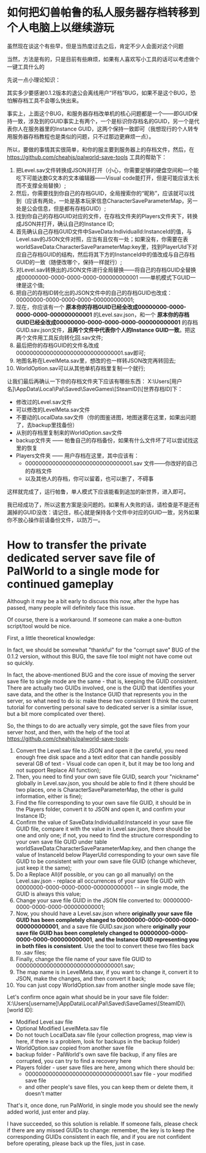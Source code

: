 # 如何把幻兽帕鲁的私人服务器存档转移到个人电脑上以继续游玩
虽然现在谈这个有些早，但是当热度过去之后，肯定不少人会面对这个问题</p>
当然，方法是有的，只是目前有些麻烦，如果有人喜欢写小工具的话可以考虑做个一键工具什么的</p>
先说一点小理论知识：</p>
其实多少要感谢0.1.2版本的退公会离线用户“坏档”BUG，如果不是这个BUG，恐怕解存档工具不会哪么快出来。</p>
事实上，上面这个BUG，和服务器存档改单机的核心问题都是一个——即GUID保持一致，涉及到的GUID事实上有两个，一个是标识你存档名的GUID，另一个是代表你人在服务器里的Instance GUID，这两个保持一致即可（我想现行的个人转专用服务器存档教程也是类似的问题，只不过那边更麻烦一点）。</p>
所以，要做的事情其实很简单，和你的服主要到服务器上的存档文件，然后，在 https://github.com/cheahjs/palworld-save-tools 工具的帮助下：
1. 把Level.sav文件转换成JSON并打开（小心，你需要足够的硬盘空间和一个能吃下可能达数G文本的文本编辑器——Visual code能打开，但是可能应该太长而不支撑全局替换）;
2. 然后，你需要找到你自己的存档GUID，全局搜索你的“昵称”，应该就可以找到（应该有两处，一处是基本玩家信息CharacterSaveParameterMap，另一处是公会信息，但是都有存档GUID）;
3. 找到你自己的存档GUID对应的文件，在存档文件夹的Players文件夹下，转换成JSON并打开，确认自己的Instance ID;
4. 首先确认自己存档GUID文件中SaveData:IndividualId:InstanceId的值，与Level.sav的JSON文件对照，应当有且仅有一处；如果没有，你需要在表worldSaveData:CharacterSaveParameterMap:key里，找到PlayerUId下对应自己存档GUID的结构，然后将其下方的InstanceId中的值改成与自己存档GUID的一致（随便改哪个，保持一样就行）;
5. 对Level.sav转换出的JSON文件进行全局替换——将自己的存档GUID全替换成00000000-0000-0000-0000-000000000001 ——单机模式下GUID一律是这个值;
6. 把自己的存档ID转化出的JSON文件中的自己的存档GUID也改成：00000000-0000-0000-0000-000000000001;
7. 现在，你应该有一个 **原本你的存档GUID已经全改成00000000-0000-0000-0000-000000000001** 的Level.sav.json，和一个 **原本你的存档GUID已经全改成00000000-0000-0000-0000-000000000001** 的存档GUID.sav.json文件，**且两个文件中代表你个人的Instance GUID一致**。把这两个文件用工具反向转化回.sav文件;
8. 最后把你的存档GUID的文件名改成00000000000000000000000000000001.sav即可;
9. 地图名称在LevelMeta.sav里，想改的也一样转JSON改完再转回去;
10. WorldOption.sav可以从其他单机存档里复制一个就行;

让我们最后再确认一下你的存档文件夹下应该有哪些东西：
X:\Users\[用户名]\AppData\Local\Pal\Saved\SaveGames\\[SteamID]\\[世界存档ID]下：
- 修改过的Level.sav文件
- 可以修改的LevelMeta.sav文件
- 不要动的LocalData.sav文件（你的图鉴进图，地图迷雾在这里，如果出问题了，去backup里找备份）
- 从别的存档里复制来的WorldOption.sav文件
- backup文件夹 —— 帕鲁自己的存档备份，如果有什么文件坏了可以尝试找这里的恢复
- Players文件夹 —— 用户存档在这里，其中应该有：
    - 00000000000000000000000000000001.sav 文件——你改好的自己的存档文件
    - 以及其他人的存档，你可以留着，也可以删了，不碍事

这样就完成了，运行帕鲁，单人模式下应该能看到追加的新世界，进入即可。</p>
我已经成功了，所以这套方案是没问题的。如果有人失败的话，请检查是不是还有漏掉的GUID没改：请记住，核心就是保持各个文件中对应的GUID一致，另外如果你不放心操作前请备份文件，以防万一。


# How to transfer the private dedicated server save file of PalWorld to a single mode for continued gameplay
Although it may be a bit early to discuss this now, after the hype has passed, many people will definitely face this issue.</p>
Of course, there is a workaround. If someone can make a one-button script/tool would be nice.</p>
First, a little theoretical knowledge:</p>
In fact, we should be somewhat "thankful" for the "corrupt save" BUG of the 0.1.2 version, without this BUG, the save file tool might not have come out so quickly.</p>
In fact, the above-mentioned BUG and the core issue of moving the server save file to single mode are the same - that is, keeping the GUID consistent. There are actually two GUIDs involved, one is the GUID that identifies your save data, and the other is the Instance GUID that represents you in the server, so what need to do is: make these two consistent (I think the current tutorial for converting personal save to dedicated server is a similar issue, but a bit more complicated over there).</p>
So, the things to do are actually very simple, got the save files from your server host, and then, with the help of the tool at https://github.com/cheahjs/palworld-save-tools:
1. Convert the Level.sav file to JSON and open it (be careful, you need enough free disk space and a text editor that can handle possibly several GB of text - Visual code can open it, but it may be too long and not support Replace All function);
2. Then, you need to find your own save file GUID, search your "nickname" globally in Level.sav.json, you should be able to find it (there should be two places, one is CharacterSaveParameterMap, the other is guild information, either is fine);
3. Find the file corresponding to your own save file GUID, it should be in the Players folder, convert it to JSON and open it, and confirm your Instance ID;
4. Confirm the value of SaveData:IndividualId:InstanceId in your save file GUID file, compare it with the value in Level.sav.json, there should be one and only one; if not, you need to find the structure corresponding to your own save file GUID under table worldSaveData:CharacterSaveParameterMap:key, and then change the value of InstanceId below PlayerUId corresponding to your own save file GUID to be consistent with your own save file GUID (change whichever, just keep it the same);
5. Do a Replace All(if possible, or you can go all manually) on the Level.sav.json - replace all occurrences of your save file GUID with 00000000-0000-0000-0000-000000000001 -- in single mode, the GUID is always this value;
6. Change your save file GUID in the JSON file converted to: 00000000-0000-0000-0000-000000000001;
7. Now, you should have a Level.sav.json where **originally your save file GUID has been completely changed to 00000000-0000-0000-0000-000000000001**, and a save file GUID.sav.json where **originally your save file GUID has been completely changed to 00000000-0000-0000-0000-000000000001**, **and the Instance GUID representing you in both files is consistent**. Use the tool to convert these two files back to .sav files;
8. Finally, change the file name of your save file GUID to 00000000000000000000000000000001.sav;
9. The map name is in LevelMeta.sav, if you want to change it, convert it to JSON, make the changes, and then convert it back;
10. You can just copy WorldOption.sav from another single mode save file;

Let's confirm once again what should be in your save file folder:
X:\Users\[username]\AppData\Local\Pal\Saved\SaveGames\\[SteamID]\\[world ID]:
- Modified Level.sav file
- Optional Modified LevelMeta.sav file
- Do not touch LocalData.sav file (your collection progress, map view is here, if there is a problem, look for backups in the backup folder)
- WorldOption.sav copied from another save file
- backup folder - PalWorld's own save file backup, if any files are corrupted, you can try to find a recovery here
- Players folder - user save files are here, among which there should be:
    - 00000000000000000000000000000001.sav file - your modified save file
    - and other people's save files, you can keep them or delete them, it doesn't matter

That's it, once done, run PalWorld, in single mode you should see the newly added world, just enter and play.</p>
I have succeeded, so this solution is reliable. If someone fails, please check if there are any missed GUIDs to change: remember, the key is to keep the corresponding GUIDs consistent in each file, and if you are not confident before operating, please back up the files, just in case.
